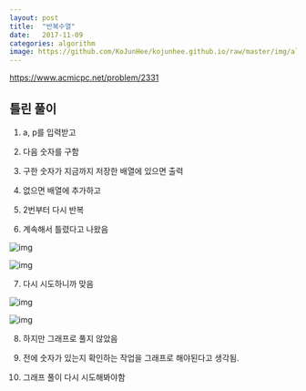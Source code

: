 ```yaml
---
layout: post
title:  "반복수열"
date:   2017-11-09
categories: algorithm
image: https://github.com/KoJunHee/kojunhee.github.io/raw/master/img/algorithm.png
---
```


<https://www.acmicpc.net/problem/2331>

## 틀린 풀이

1. a, p를 입력받고

2. 다음 숫자를 구함

3. 구한 숫자가 지금까지 저장한 배열에 있으면 출력

4. 없으면 배열에 추가하고

5. 2번부터 다시 반복

6. 계속해서 틀렸다고 나왔음

![img](https://github.com/KoJunHee/kojunhee.github.io/raw/master/img/19.png)
	
![img](https://github.com/KoJunHee/kojunhee.github.io/raw/master/img/20.png)

7. 다시 시도하니까 맞음 

![img](https://github.com/KoJunHee/kojunhee.github.io/raw/master/img/21.png)
	
![img](https://github.com/KoJunHee/kojunhee.github.io/raw/master/img/22.png)

8. 하지만 그래프로 풀지 않았음

9. 전에 숫자가 있는지 확인하는 작업을 그래프로 해야된다고 생각됨.

10. 그래프 풀이 다시 시도해봐야함






